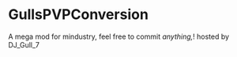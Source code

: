 # GullsPVPConversion
A mega mod for mindustry, feel free to commit *anything,*! hosted by DJ_Gull_7
